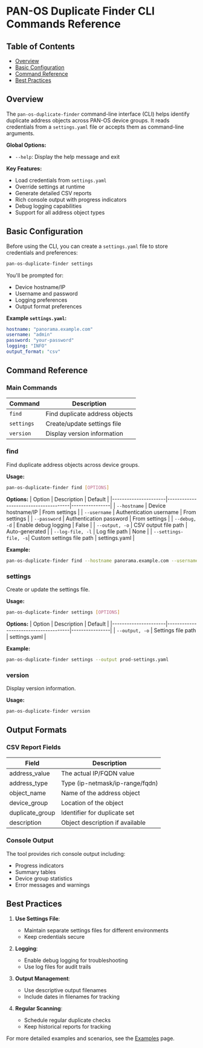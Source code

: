 # PAN-OS Duplicate Finder CLI Commands Reference

## Table of Contents

- [Overview](#overview)
- [Basic Configuration](#basic-configuration)
- [Command Reference](#command-reference)
- [Best Practices](#best-practices)

## Overview

The `pan-os-duplicate-finder` command-line interface (CLI) helps identify duplicate address objects across PAN-OS device groups. It reads credentials from a `settings.yaml` file or accepts them as command-line arguments.

**Global Options:**
- `--help`: Display the help message and exit

**Key Features:**
- Load credentials from `settings.yaml`
- Override settings at runtime
- Generate detailed CSV reports
- Rich console output with progress indicators
- Debug logging capabilities
- Support for all address object types

## Basic Configuration

Before using the CLI, you can create a `settings.yaml` file to store credentials and preferences:

<div class="termy">

```bash
pan-os-duplicate-finder settings
```

</div>

You'll be prompted for:
- Device hostname/IP
- Username and password
- Logging preferences
- Output format preferences

**Example `settings.yaml`:**
```yaml
hostname: "panorama.example.com"
username: "admin"
password: "your-password"
logging: "INFO"
output_format: "csv"
```

## Command Reference

### Main Commands

| Command    | Description                               |
|------------|-------------------------------------------|
| `find`     | Find duplicate address objects            |
| `settings` | Create/update settings file               |
| `version`  | Display version information               |

### find

Find duplicate address objects across device groups.

**Usage:**

```bash
pan-os-duplicate-finder find [OPTIONS]
```

**Options:**
| Option                | Description                          | Default        |
|----------------------|--------------------------------------|----------------|
| `--hostname`         | Device hostname/IP                   | From settings  |
| `--username`         | Authentication username              | From settings  |
| `--password`         | Authentication password              | From settings  |
| `--debug, -d`        | Enable debug logging                 | False          |
| `--output, -o`       | CSV output file path                 | Auto-generated |
| `--log-file, -l`     | Log file path                       | None           |
| `--settings-file, -s`| Custom settings file path           | settings.yaml  |

**Example:**

```bash
pan-os-duplicate-finder find --hostname panorama.example.com --username admin
```

### settings

Create or update the settings file.

**Usage:**

```bash
pan-os-duplicate-finder settings [OPTIONS]
```

**Options:**
| Option                | Description                          | Default        |
|----------------------|--------------------------------------|----------------|
| `--output, -o`       | Settings file path                   | settings.yaml  |

**Example:**

```bash
pan-os-duplicate-finder settings --output prod-settings.yaml
```

### version

Display version information.

**Usage:**

```bash
pan-os-duplicate-finder version
```

## Output Formats

### CSV Report Fields

| Field           | Description                     |
|-----------------|---------------------------------|
| address_value   | The actual IP/FQDN value        |
| address_type    | Type (ip-netmask/ip-range/fqdn) |
| object_name     | Name of the address object      |
| device_group    | Location of the object          |
| duplicate_group | Identifier for duplicate set    |
| description     | Object description if available |

### Console Output

The tool provides rich console output including:
- Progress indicators
- Summary tables
- Device group statistics
- Error messages and warnings

## Best Practices

1. **Use Settings File**:
   - Maintain separate settings files for different environments
   - Keep credentials secure

2. **Logging**:
   - Enable debug logging for troubleshooting
   - Use log files for audit trails

3. **Output Management**:
   - Use descriptive output filenames
   - Include dates in filenames for tracking

4. **Regular Scanning**:
   - Schedule regular duplicate checks
   - Keep historical reports for tracking

For more detailed examples and scenarios, see the [Examples](../user-guide/examples.md) page.